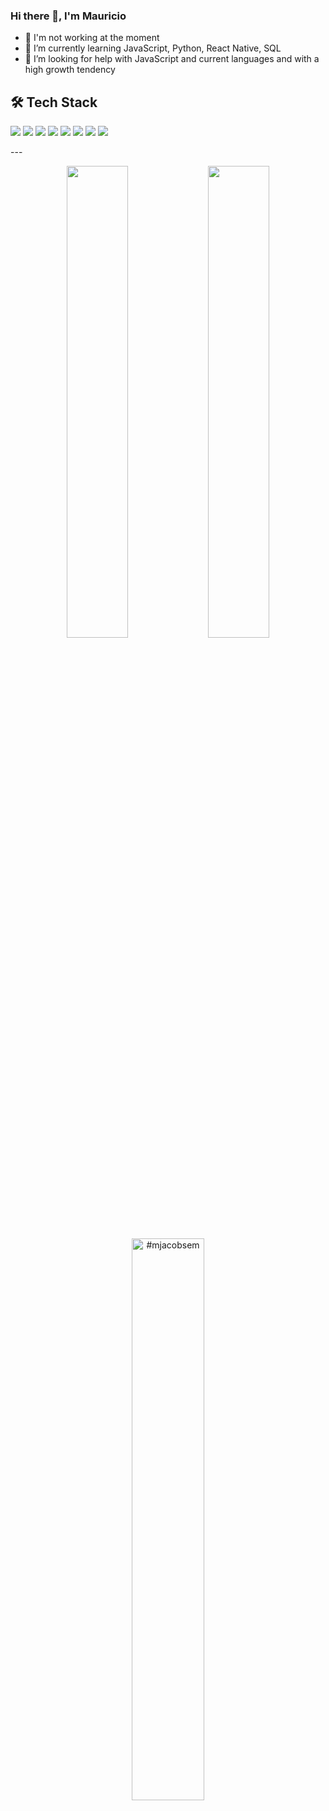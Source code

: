 ### Hi there 👋, I'm Mauricio

- 🔭 I'm not working at the moment
- 🌱 I’m currently learning JavaScript, Python, React Native, SQL
- 🤔 I’m looking for help with JavaScript and current languages and with a high growth tendency

## 🛠 Tech Stack

<p>
  <img src="https://img.shields.io/badge/javascript%20-%23323330.svg?&style=for-the-badge&logo=javascript&logoColor=%23F7DF1E"/>
  <img src="https://img.shields.io/badge/python-3670A0?style=for-the-badge&logo=python&logoColor=ffdd54"/>
  <img src="https://img.shields.io/badge/react_native%20-%2320232a.svg?&style=for-the-badge&logo=react&logoColor=%2361DAFB"/>
  <img src="https://img.shields.io/badge/git%20-%23F05033.svg?&style=for-the-badge&logo=git&logoColor=white"/>
  <img src="https://img.shields.io/badge/github%20-%23121011.svg?&style=for-the-badge&logo=github&logoColor=white"/>
  <img src="https://img.shields.io/badge/HTML5-E34F26?style=for-the-badge&logo=html5&logoColor=white"/>
  <img src="https://img.shields.io/badge/CSS3-1572B6?style=for-the-badge&logo=css3&logoColor=white"/>
  <img src="https://img.shields.io/badge/styled--components-DB7093?style=for-the-badge&logo=styled-components&logoColor=white"/>
</p>
---
<p align="center">
  <img width="44%" src = "https://github-readme-stats.vercel.app/api?username=mjacobsem&count_private=true&show_icons=true&theme=algolia&line_height=27">
  <img width="44%" src="https://github-readme-stats.vercel.app/api/top-langs/?username=mjacobsem&langs_count=3&layout=compact&theme=algolia" />
  <img width="48%" src="https://github-readme-streak-stats.herokuapp.com/?user=mjacobsem&theme=algolia" alt="#mjacobsem" />
</p>
